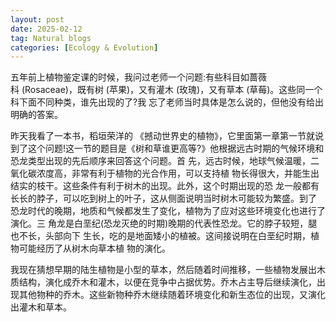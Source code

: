 ```yaml
---
layout: post
date: 2025-02-12
tag: Natural blogs
categories: [Ecology & Evolution]
---
```


五年前上植物鉴定课的时候，我问过老师一个问题:有些科目如蔷薇科 (Rosaceae)，既有树 (苹果)，又有灌木 (玫瑰)，又有草本 (草莓)。这些同一个科下面不同种类，谁先出现的了?我 忘了老师当时具体是怎么说的，但他没有给出明确的答案。
<!--more-->

昨天我看了一本书，稻垣荣洋的 《撼动世界史的植物》，它里面第一章第一节就说到了这个问题!这一节的题目是《树和草谁更高等?》他根据远古时期的气候环境和恐⻰类型出现的先后顺序来回答这个问题。首 先，远古时候，地球气候温暖，二氧化碳浓度高，非常有利于植物的光合作用，可以支持植 物⻓得很大，并能生出结实的枝干。这些条件有利于树木的出现。此外，这个时期出现的恐 ⻰一般都有⻓⻓的脖子，可以吃到树上的叶子，这从侧面说明当时树木可能较为繁盛。到了 恐⻰时代的晚期，地质和气候都发生了变化，植物为了应对这些环境变化也进行了演化。三 ⻆⻰是白垩纪(恐⻰灭绝的时期)晚期的代表性恐⻰。它的脖子较短，腿也不⻓，头部向下 生⻓，吃的是地面矮小的植被。这间接说明在白垩纪时期，植物可能经历了从树木向草本植 物的演化。

我现在猜想早期的陆生植物是小型的草本，然后随着时间推移，一些植物发展出木质结构，演化成乔木和灌木，以便在竞争中占据优势。乔木占主导后继续演化，出现其他物种的乔木。这些新物种乔木继续随着环境变化和新生态位的出现，又演化出灌木和草本。
